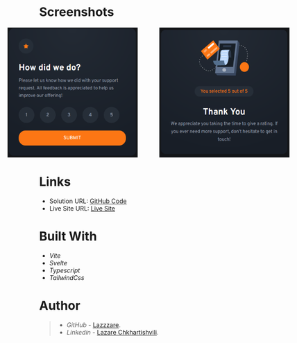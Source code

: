 # Screenshots

<div style="display: flex; flex-direction: row; justify-content: center; margin: auto;">

  <!-- First Image -->
  <img src="./src/assets/Readme-Image-1.PNG" alt="First Image" width="300" height="300"  style="margin-right: 50px;">

  <!-- Second Image -->
  <img src="./src/assets/Readme-Image-2.PNG" width="300" height="300" alt="Second Image">
</div>

# Links

- Solution URL: [GitHub Code](https://github.com/Lazzzare/InteractiveRatingComponent-React-)
- Live Site URL: [Live Site](https://64d00fc3dad64a06542baa79--grand-rabanadas-8c608d.netlify.app/)

# Built With

- _Vite_
- _Svelte_
- _Typescript_
- _TailwindCss_

# Author

> - _GitHub_ - [Lazzzare](https://github.com/Lazzzare).
> - _Linkedin_ - [Lazare Chkhartishvili](https://www.linkedin.com/in/lazare-chkhartishvili-0a6434235/).
